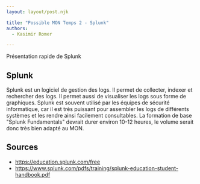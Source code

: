 ```yaml
---
layout: layout/post.njk

title: "Possible MON Temps 2 - Splunk"
authors:
  - Kasimir Romer

---
```

<!-- Début Résumé -->
Présentation rapide de Splunk
<!-- fin résumé -->

## Splunk
Splunk est un logiciel de gestion des logs. Il permet de collecter, indexer et rechercher des logs. Il permet aussi de visualiser les logs sous forme de graphiques.
Splunk est souvent utilisé par les équipes de sécurité informatique, car il est très puissant pour assembler les logs de différents systèmes et les rendre ainsi facilement consultables.
La formation de base "Splunk Fundamentals" devrait durer environ 10-12 heures, le volume serait donc très bien adapté au MON.

## Sources
- https://education.splunk.com/free
- https://www.splunk.com/pdfs/training/splunk-education-student-handbook.pdf
